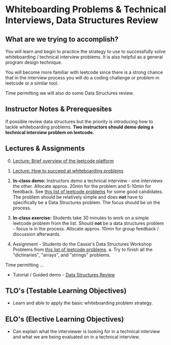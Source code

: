 
# Whiteboarding Problems & Technical Interviews, Data Structures Review

## What are we trying to accomplish?

You will learn and begin to practice the strategy to use to successfully solve whiteboarding / technical interview problems. It is also helpful as a general program design technique.

You will become more familiar with leetcode since there is a strong chance that in the interview process you will do a coding challenge or problem in leetcode or a similar tool.

Time permitting we will also do some Data Structures review.

## Instructor Notes & Prerequesites


If possible review data structures but the priority is introducing how to tackle whiteboarding problems. **Two instructors should demo doing a technical interview problem on leetcode.**

## Lectures & Assignments

0. [Lecture: Brief overview of the leetcode platform](./leetcode/README.md)

1. [Lecture: How to succeed at whiteboarding problems](./how-to-succeed-at-whiteboarding-problems.md)

2. **In-class demo:** Instructors demo a technical interview - one interviews the other. Allocate approx. 20min for the problem and 5-10min for feedback. See [this list of leetcode problems](https://docs.google.com/document/d/1nrFWrZSIDsGW3vUalt4zIqorE2xuRB5Au3zkMzNY-uQ/edit?usp=sharing) for some good candidates. The problem should be relatively simple and does **not** have to specifically be a Data Structures problem. The focus should be on the process.

3. **In-class exercise:** Students take 30 minutes to work on a simple leetcode problem from the list. Should **not** be a data structures problem - focus is in the process. Allocate approx. 10min for group feedback / discussion afterwards.

4. Assignment - Students do the Cassie's Data Structures Workshop Problems from [this list of leetcode problems](https://docs.google.com/document/d/1nrFWrZSIDsGW3vUalt4zIqorE2xuRB5Au3zkMzNY-uQ/edit?usp=sharing).
    a. Try to finish all the "dictinaries", "arrays", and "strings" problems.

Time permitting ...

- Tutorial / Guided demo - [Data Structures Review](./data-structures-review-and-leetcode-practice.md)

## TLO's (Testable Learning Objectives)

- Learn and able to apply the basic whiteboarding problem strategy.

## ELO's (Elective Learning Objectives)

- Can explain what the interviewer is looking for in a technical interview and what we are being evaluated on in a technical interview. 